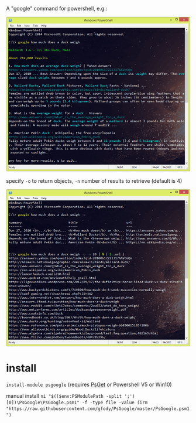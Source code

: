 A "google" command for powershell, e.g.:

![Screenshot](screenshot.png)

specify `-o` to return objects, `-n` number of results to retrieve (default is 4)

![Screenshot](screenshot2.png)

# install #
```install-module psgoogle``` (requires [PsGet](http://psget.net) or Powershell V5 or Win10)

manual install
```ni "$(($env:PSModulePath -split ';')[0])\PsGoogle\PsGoogle.psm1" -f -type file -value (irm "https://raw.githubusercontent.com/gfody/PsGoogle/master/PsGoogle.psm1")```
